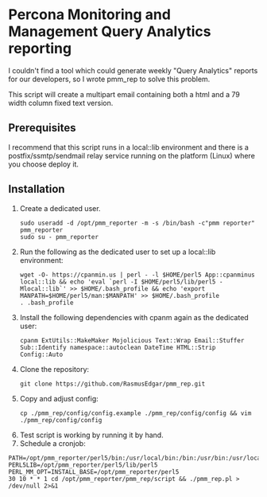 # Percona Monitoring and Management Query Analytics reporting  

I couldn't find a tool which could generate weekly "Query Analytics" reports for our developers, so I wrote pmm\_rep to solve this problem.

This script will create a multipart email containing both a html and a 79 width column fixed text version.

## Prerequisites  

I recommend that this script runs in a local::lib environment and there is a postfix/ssmtp/sendmail relay service running on the platform (Linux) where you choose deploy it.

## Installation

1. Create a dedicated user.
   <pre><code class="bash">sudo useradd -d /opt/pmm_reporter -m -s /bin/bash -c"pmm reporter" pmm_reporter
   sudo su - pmm_reporter</code></pre>
1. Run the following as the dedicated user to set up a local::lib environment: 
   <pre><code class="shell">wget -O- https://cpanmin.us | perl - -l $HOME/perl5 App::cpanminus local::lib && echo 'eval `perl -I $HOME/perl5/lib/perl5 -Mlocal::lib`' >> $HOME/.bash_profile && echo 'export MANPATH=$HOME/perl5/man:$MANPATH' >> $HOME/.bash_profile
   . .bash_profile</code></pre>
1. Install the following dependencies with cpanm again as the dedicated user:
   <pre><code class="shell">cpanm ExtUtils::MakeMaker Mojolicious Text::Wrap Email::Stuffer Sub::Identify namespace::autoclean DateTime HTML::Strip Config::Auto</code></pre>
1. Clone the repository:
   <pre><code class="bash">git clone https://github.com/RasmusEdgar/pmm_rep.git</code></pre>
1. Copy and adjust config:
   <pre><code class="bash">cp ./pmm_rep/config/config.example ./pmm_rep/config/config && vim ./pmm_rep/config/config</code></pre>
1. Test script is working by running it by hand.
1. Schedule a cronjob:
<pre><code>PATH=/opt/pmm_reporter/perl5/bin:/usr/local/bin:/bin:/usr/bin:/usr/local/sbin:/usr/sbin:/opt/pmm_reporter/.local/bin:/opt/pmm_reporter/bin
PERL5LIB=/opt/pmm_reporter/perl5/lib/perl5
PERL_MM_OPT=INSTALL_BASE=/opt/pmm_reporter/perl5
30 10 * * 1 cd /opt/pmm_reporter/pmm_rep/script && ./pmm_rep.pl > /dev/null 2>&1</code></pre>
